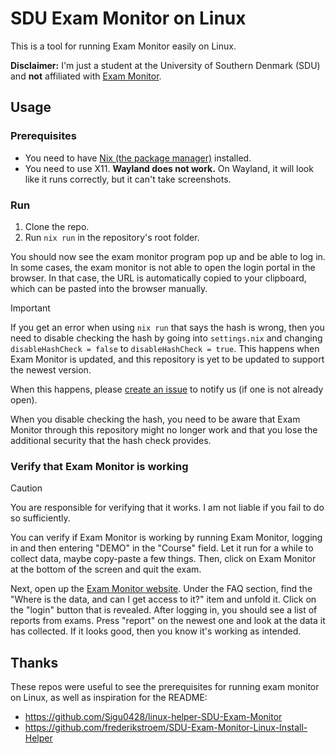 # SDU Exam Monitor on Linux

This is a tool for running Exam Monitor easily on Linux.

**Disclaimer:** I'm just a student at the University of Southern Denmark (SDU) and **not** affiliated with [Exam Monitor](https://sdu.exammonitor.dk/).

## Usage

### Prerequisites

- You need to have [Nix (the package manager)](https://nixos.org/download/) installed.
- You need to use X11. **Wayland does not work.** On Wayland, it will look like it runs correctly, but it can't take screenshots.

### Run

1. Clone the repo.
2. Run `nix run` in the repository's root folder.

You should now see the exam monitor program pop up and be able to log in. In some cases, the exam monitor is not able to open the login portal in the browser. In that case, the URL is automatically copied to your clipboard, which can be pasted into the browser manually.

> [!IMPORTANT]
> If you get an error when using `nix run` that says the hash is wrong, then you need to disable checking the hash by going into `settings.nix` and changing `disableHashCheck = false` to `disableHashCheck = true`. This happens when Exam Monitor is updated, and this repository is yet to be updated to support the newest version.
>
> When this happens, please [create an issue](https://github.com/jonas-bork/linux-sdu-exam-monitor/issues) to notify us (if one is not already open).
>
> When you disable checking the hash, you need to be aware that Exam Monitor through this repository might no longer work and that you lose the additional security that the hash check provides.

### Verify that Exam Monitor is working

> [!CAUTION]
> You are responsible for verifying that it works. I am not liable if you fail to do so sufficiently.

You can verify if Exam Monitor is working by running Exam Monitor, logging in and then entering "DEMO" in the "Course" field. 
Let it run for a while to collect data, maybe copy-paste a few things. Then, click on Exam Monitor at the bottom of the screen and quit the exam. 

Next, open up the [Exam Monitor website](https://sdu.exammonitor.dk/).
Under the FAQ section, find the "Where is the data, and can I get access to it?" item and unfold it. Click on the "login" button that is revealed.
After logging in, you should see a list of reports from exams.
Press "report" on the newest one and look at the data it has collected. 
If it looks good, then you know it's working as intended.

## Thanks

These repos were useful to see the prerequisites for running exam monitor on Linux, as well as inspiration for the README:

- https://github.com/Sigu0428/linux-helper-SDU-Exam-Monitor
- https://github.com/frederikstroem/SDU-Exam-Monitor-Linux-Install-Helper
